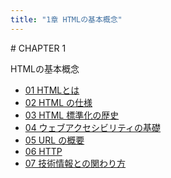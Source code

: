 ```yaml
---
title: "1章 HTMLの基本概念"
---
```


<section class="chapter-title">
# CHAPTER <span class="number">1</span>

HTMLの基本概念

- [01 HTMLとは](1-1.xhtml)
- [02 HTML の仕様](1-2.xhtml)
- [03 HTML 標準化の歴史](1-3.xhtml)
- [04 ウェブアクセシビリティの基礎](1-4.xhtml)
- [05 URL の概要](1-5.xhtml)
- [06 HTTP](1-6.xhtml)
- [07 技術情報との関わり方](1-7.xhtml)
</section>
